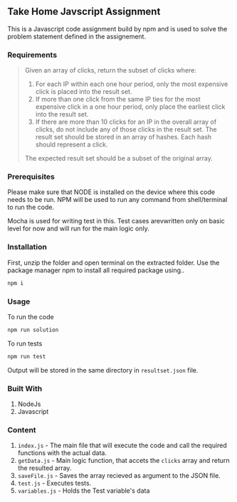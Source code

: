 ## Take Home Javscript Assignment
This is a Javascript code assignment build by npm and is used to solve the problem statement defined in the assignement.

### Requirements
> Given an array of clicks, return the subset of clicks where:
> 1. For each IP within each one hour period, only the most expensive click is placed into the result set.
> 2. If more than one click from the same IP ties for the most expensive click in a one hour period, only place the earliest click into the
> result set.
> 3. If there are more than 10 clicks for an IP in the overall array of clicks, do not include any of those clicks in the result set. The
> result set should be stored in an array of hashes. Each hash should
> represent a click. 
> 
> The expected result set should be a subset of the original array.

### Prerequisites
Please make sure that NODE is installed on the device where this code needs to be run. NPM will be used to run any command from shell/terminal to run the code.

Mocha is used for writing test in this.
Test cases arevwritten only on basic level for now and will run for the main logic only.

### Installation
First, unzip the folder and open terminal on the extracted folder.
Use the package manager npm to install all required package using..
```bash
npm i
```
### Usage
To run the code
```bash
npm run solution
```
To run tests
```bash
npm run test
```
Output will be stored in the same directory in `resultset.json` file.

### Built With
 1. NodeJs
 2. Javascript


### Content
 1. `index.js` - The main file that will execute the code and call the required functions with the actual data.
 2. `getData.js` - Main logic function, that accets the `clicks` array and return the resulted array.
 3. `saveFile.js` - Saves the array recieved as argument to the JSON file.
 4. `test.js` - Executes tests.
 5. `variables.js` - Holds the Test variable's data
